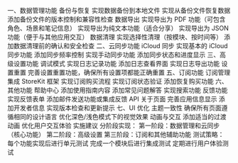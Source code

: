 一、数据管理功能
备份与恢复
实现数据备份到本地文件
实现从备份文件恢复数据
添加备份文件的版本控制和兼容性检查
数据导出
实现导出为 PDF 功能（可包含角色、场景和笔记信息）
实现导出为纯文本功能（适合分享）
实现导出为 JSON 功能（便于与其他应用交互）
数据清理
实现选择性清理（按模块、按时间等）
添加数据清理前的确认和安全检查
二、云同步功能
iCloud 同步
实现基本的 iCloud 同步功能
添加同步频率控制
实现手动同步功能
添加同步状态和进度显示
三、高级设置功能
调试模式
实现日志记录功能
添加日志查看界面
实现日志导出功能
设置重置
完善设置重置功能，确保所有设置项都能正确重置
五、订阅功能
订阅管理
集成 StoreKit 框架
实现订阅购买流程
实现订阅状态验证
添加恢复购买功能
六、其他功能
帮助中心
添加使用指南内容
添加常见问题解答
实现搜索功能
反馈功能
实现反馈表单
添加邮件发送功能或集成反馈 API
关于页面
完善应用信息显示
添加开发者信息
实现版本检查和更新提示
七、UI 优化
主题一致性
确保所有页面遵循相同的设计语言
优化深色/浅色模式下的视觉效果
动画与交互
添加适当的过渡动画
优化用户交互体验
实施建议
分阶段实现：
第一阶段：数据管理和云同步（核心功能）
第二阶段：高级设置
第三阶段：订阅和其他辅助功能
测试策略：
每个功能实现后进行单元测试
完成一个模块后进行集成测试
定期进行用户体验测试
